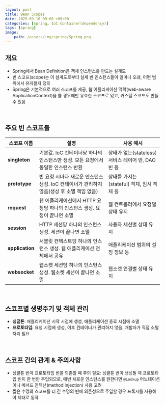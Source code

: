 ```yaml
---
layout: post
title: Bean Scopes
date: 2025-09-16 09:00 +09:00
categories: [Spring, IoC Container(dependency)]
tags: [spring]
image:
    path: /assets/img/spring/Spring.png
---
```


## 개요

- Spring에서 Bean Definition은 객체 인스턴스를 만드는 설계도
- 빈 스코프(scope)는 이 설계도로부터 실제 빈 인스턴스들이 얼마나 오래, 어떤 범위에서 유지될지 정의
- Spring은 기본적으로 여러 스코프를 제공, 웹 어플리케이션 맥락(web-aware ApplicationContext)을 쓸 경우에만 유효한 스코프로 있고, 커스텀 스코프도 만들 수 있음

<br>

## 주요 빈 스코프들

| 스코프 이름     | 설명                                                                                      | 사용 예시                                          |
| --------------- | ----------------------------------------------------------------------------------------- | -------------------------------------------------- |
| **singleton**   | 기본값. IoC 컨테이너당 하나의 인스턴스만 생성. 모든 요청에서 동일한 인스턴스 반환         | 상태가 없는(stateless) 서비스 레이어 빈, DAO 빈 등 |
| **prototype**   | 빈 요청 시마다 새로운 인스턴스 생성. IoC 컨테이너가 관리하지 않음(생성 후 소멸 책임 없음) | 상태를 가지는(stateful) 객체, 임시 객체 등         |
| **request**     | 웹 어플리케이션에서 HTTP 요청당 하나의 인스턴스 생성. 요청이 끝나면 소멸                  | 웹 컨트롤러에서 요청별 상태 유지                   |
| **session**     | HTTP 세션당 하나의 인스턴스 생성. 세션이 끝나면 소멸                                      | 사용자 세션별 상태 유지                            |
| **application** | 서블릿 컨텍스트당 하나의 인스턴스 생성. 웹 애플리케이션 전체에서 공유                     | 애플리케이션 범위의 설정 정보 등                   |
| **websocket**   | 웹소켓 세션당 하나의 인스턴스 생성. 웹소켓 세션이 끝나면 소멸                             | 웹소켓 연결별 상태 유지                            |

<br>

## 스코프별 생명주기 및 객체 관리

- **싱글톤**: 애플리케이션 시작 시점에 생성, 애플리케이션 종료 시점에 소멸
- **프로토타입**: 요청 시점에 생성, 이후 컨테이너가 관리하지 않음. 개발자가 직접 소멸 처리 필요

<br>

## 스코프 간의 관계 & 주의사항

- 싱글톤 빈이 프로토타입 빈을 의존할 때 주의 필요: 싱글톤 빈이 생성될 때 프로토타입 빈이 한 번만 주입되므로, 매번 새로운 인스턴스를 원한다면 `@Lookup` 어노테이션이나 메서드 인젝션(method injection) 사용 고려
- 짧은 수명의 스코프를 더 긴 수명의 빈에 의존성으로 주입할 경우 프록시를 사용해야 제대로 동작

<br>

